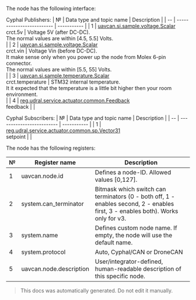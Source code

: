 The node has the following interface:

Cyphal Publishers:
| №  | Data type and topic name  | Description |
| -- | ------------------------- | ----------- |
|  1 | [uavcan.si.sample.voltage.Scalar](https://github.com/OpenCyphal/public_regulated_data_types/blob/master/uavcan/si/sample/voltage/Scalar.1.0.dsdl) </br> crct.5v | Voltage 5V (after DC-DC).</br>The normal values are within [4.5, 5.5] Volts.</br>|
|  2 | [uavcan.si.sample.voltage.Scalar](https://github.com/OpenCyphal/public_regulated_data_types/blob/master/uavcan/si/sample/voltage/Scalar.1.0.dsdl) </br> crct.vin | Voltage Vin (before DC-DC).</br>It make sense only when you power up the node from Molex 6-pin connector.</br>The normal values are within [5.5, 55] Volts.</br>|
|  3 | [uavcan.si.sample.temperature.Scalar](https://github.com/OpenCyphal/public_regulated_data_types/blob/master/uavcan/si/sample/temperature/Scalar.1.0.dsdl) </br> crct.temperature | STM32 internal temperature.</br>It it expected that the temperature is a little bit higher then your room environment.</br>|
|  4 | [reg.udral.service.actuator.common.Feedback](https://github.com/OpenCyphal/public_regulated_data_types/blob/master/reg/udral/service/actuator/common/Feedback.0.1.dsdl) </br> feedback | |

Cyphal Subscribers:
| №  | Data type and topic name  | Description |
| -- | ------------------------- | ----------- |
|  1 | [reg.udral.service.actuator.common.sp.Vector31](https://github.com/OpenCyphal/public_regulated_data_types/blob/master/reg/udral/service/actuator/common/sp/Vector31.0.1.dsdl) </br> setpoint | |

The node has the following registers:

| №  | Register name           | Description |
| -- | ----------------------- | ----------- |
|  1 | uavcan.node.id          | Defines a node-ID. Allowed values [0,127]. |
|  2 | system.can_terminator   | Bitmask which switch can terminators (0 - both off, 1 - enables second, 2 - enables first, 3 - enables both). Works only for v3. |
|  3 | system.name             | Defines custom node name. If empty, the node will use the default name. |
|  4 | system.protocol         | Auto, Cyphal/CAN or DroneCAN |
|  5 | uavcan.node.description | User/integrator-defined, human-readable description of this specific node. |

> This docs was automatically generated. Do not edit it manually.

